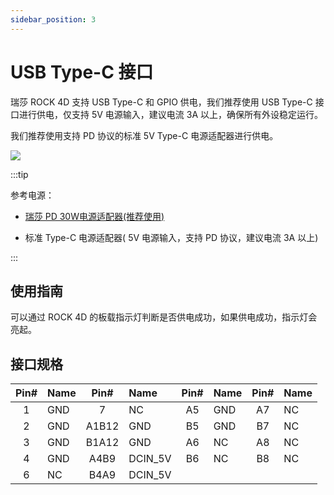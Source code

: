 ```yaml
---
sidebar_position: 3
---
```


# USB Type-C 接口

瑞莎 ROCK 4D 支持 USB Type-C 和 GPIO 供电，我们推荐使用 USB Type-C 接口进行供电，仅支持 5V 电源输入，建议电流 3A 以上，确保所有外设稳定运行。

我们推荐使用支持 PD 协议的标准 5V Type-C 电源适配器进行供电。

<div style={{textAlign: 'center'}}>
  <img src="/img/rock4/4d/rock4d-typec.webp" style={{width: '100%', maxWidth: '1200px'}} />
</div>

:::tip

参考电源：

- [瑞莎 PD 30W电源适配器(推荐使用)](https://radxa.com/products/accessories/power-pd-30w)

- 标准 Type-C 电源适配器( 5V 电源输入，支持 PD 协议，建议电流 3A 以上)

:::

## 使用指南

可以通过 ROCK 4D 的板载指示灯判断是否供电成功，如果供电成功，指示灯会亮起。

## 接口规格

| Pin# | Name | Pin#  | Name    | Pin# | Name | Pin# | Name |
| :--: | :--- | :---: | :------ | :--: | :--- | :--: | :--- |
|  1   | GND  |   7   | NC      |  A5  | GND  |  A7  | NC   |
|  2   | GND  | A1B12 | GND     |  B5  | GND  |  B7  | NC   |
|  3   | GND  | B1A12 | GND     |  A6  | NC   |  A8  | NC   |
|  4   | GND  | A4B9  | DCIN_5V |  B6  | NC   |  B8  | NC   |
|  6   | NC   | B4A9  | DCIN_5V |      |      |      |      |
